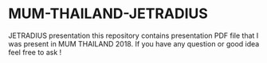 # MUM-THAILAND-JETRADIUS
JETRADIUS presentation 
this repository contains presentation PDF file that I was present in MUM THAILAND 2018.
If you have any question or good idea feel free to ask !
